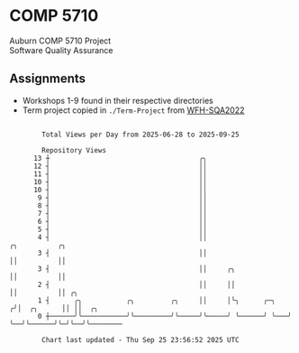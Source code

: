 # COMP 5710
Auburn COMP 5710 Project  
Software Quality Assurance

## Assignments
- Workshops 1-9 found in their respective directories
- Term project copied in `./Term-Project` from [WFH-SQA2022](https://github.com/wumphlett/WFH-SQA2022-AUBURN)

```

        Total Views per Day from 2025-06-28 to 2025-09-25

        Repository Views
      13 ┼                                     ╭╮
      12 ┤                                     ││
      11 ┤                                     ││
      10 ┤                                     ││
      10 ┤                                     ││
       9 ┤                                     ││
       8 ┤                                     ││
       7 ┤                                     ││
       6 ┤                                     ││
       5 ┤                                     ││
       4 ┤                                     ││                     ╭╮          ╭╮
       3 ┤                                     ││                     ││          ││
       3 ┤                                     ││     ╭╮              ││          ││
       2 ┤                                     ││     ││              ││          ││ ╭╮
       1 ┤      ╭╮           ╭╮         ╭╮     ││     │╰╮      ╭─╮   ╭╯│  ╭╮      ││ ││  ╭╮
       0 ┼──────╯╰───────────╯╰─────────╯╰─────╯╰─────╯ ╰──────╯ ╰───╯ ╰──╯╰──────╯╰─╯╰──╯╰────────

        Chart last updated - Thu Sep 25 23:56:52 2025 UTC
        
```
